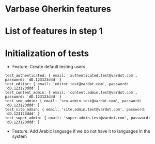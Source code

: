 # Varbase Gherkin features
# List of features in step 1
# Initialization of tests

* Feature: Create default testing users
```
test_authenticated: { email: 'authenticated.test@vardot.com', password: 'dD.123123ddd' }
test_editor: { email: 'editor.test@vardot.com', password: 'dD.123123ddd' }
test_content_admin: { email: 'content.admin.test@vardot.com', password: 'dD.123123ddd' }
test_seo_admin: { email: 'seo.admin.test@vardot.com', password: 'dD.123123ddd' }
test_site_admin: { email: 'site.admin.test@vardot.com', password: 'dD.123123ddd' }
test_super_admin: { email: 'super.admin.test@vardot.com', password: 'dD.123123ddd' }
```
* Feature: Add Arabic language if we do not have it to languages in the system